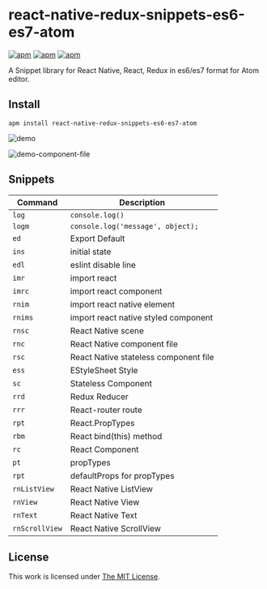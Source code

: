 # react-native-redux-snippets-es6-es7-atom

[![apm](https://img.shields.io/apm/l/react-native-redux-snippets-es6-es7-atom.svg?style=flat)](https://atom.io/packages/react-native-redux-snippets-es6-es7-atom)
[![apm](https://img.shields.io/apm/v/react-native-redux-snippets-es6-es7-atom.svg?style=flat)](https://atom.io/packages/react-native-redux-snippets-es6-es7-atom)
[![apm](https://img.shields.io/apm/dm/react-native-redux-snippets-es6-es7-atom.svg?style=flat)](https://atom.io/packages/react-native-redux-snippets-es6-es7-atom)

A Snippet library for React Native, React, Redux in es6/es7 format for Atom editor.

## Install
`apm install react-native-redux-snippets-es6-es7-atom`

![demo](https://user-images.githubusercontent.com/15616532/27241307-40f0ba32-52a6-11e7-91a4-569daf91ab83.gif)

![demo-component-file](https://user-images.githubusercontent.com/15616532/27241320-4edd3ca6-52a6-11e7-8f38-7b9c2760e14b.gif)


## Snippets
| Command       | Description                            |
| ------------- | ---------------------------------------|
| `log`         | `console.log()`                        |
| `logm`        | `console.log('message', object);`      |
| `ed`          | Export Default                         |
| `ins`         | initial state                          |
| `edl`         | eslint disable line                    |
| `imr`         | import react                           |
| `imrc`        | import react component                 |
| `rnim`        | import react native element            |
| `rnims`       | import react native styled component   |
| `rnsc`        | React Native scene                     |
| `rnc`         | React Native component file            |
| `rsc`         | React Native stateless component file  |
| `ess`         | EStyleSheet Style                      |
| `sc`          | Stateless Component                    |
| `rrd`         | Redux Reducer                          |
| `rrr`         | React-router route                     |
| `rpt`         | React.PropTypes                        |
| `rbm`         | React bind(this) method                |
| `rc`          | React Component                        |
| `pt`          | propTypes                              |
| `rpt`         | defaultProps for propTypes             |
| `rnListView`  | React Native ListView                  |
| `rnView`      | React Native View                      |
| `rnText`      | React Native Text                      |
| `rnScrollView`| React Native ScrollView                |



## License

This work is licensed under [The MIT License](LICENSE).
